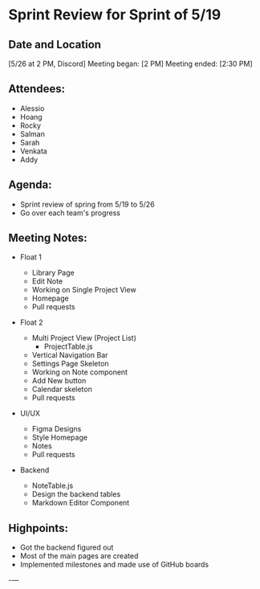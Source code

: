 # Sprint Review for Sprint of 5/19

## Date and Location
[5/26 at 2 PM, Discord]
Meeting began: [2 PM]
Meeting ended: [2:30 PM]

## Attendees:
- Alessio
- Hoang
- Rocky
- Salman
- Sarah
- Venkata
- Addy

## Agenda:
- Sprint review of spring from 5/19 to 5/26
- Go over each team's progress

## Meeting Notes:
- Float 1
  - Library Page
  - Edit Note
  - Working on Single Project View
  - Homepage
  - Pull requests

- Float 2
  - Multi Project View (Project List)
    - ProjectTable.js
  - Vertical Navigation Bar
  - Settings Page Skeleton
  - Working on Note component
  - Add New button
  - Calendar skeleton
  - Pull requests

- UI/UX
  - Figma Designs
  - Style Homepage
  - Notes
  - Pull requests

- Backend
  - NoteTable.js
  - Design the backend tables
  - Markdown Editor Component

## Highpoints:
- Got the backend figured out
- Most of the main pages are created
- Implemented milestones and made use of GitHub boards

-—